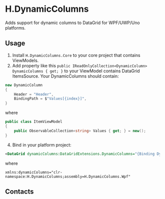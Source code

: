 # H.DynamicColumns
Adds support for dynamic columns to DataGrid for WPF/UWP/Uno platforms.

## Usage
1. Install `H.DynamicColumns.Core` to your core project that contains ViewModels.
2. Add property like this `public IReadOnlyCollection<DynamicColumn> DynamicColumns { get; }` 
to your ViewModel contains DataGrid ItemsSource. Your DynamicColumns should contain:
```cs
new DynamicColumn
{
    Header = "Header",
    BindingPath = $"Values[{index}]",
}
```
where
```cs
public class ItemViewModel
{
    public ObservableCollection<string> Values { get; } = new();
}
```
4. Bind in your platform project:
```xml
<DataGrid dynamicColumns:DataGridExtensions.DynamicColumns="{Binding DynamicColumns}">
```
where
```
xmlns:dynamicColumns="clr-namespace:H.DynamicColumns;assembly=H.DynamicColumns.Wpf"
```

## Contacts
